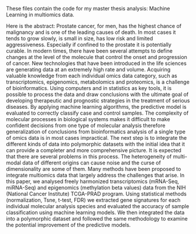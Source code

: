 These files contain the code for my master thesis analysis: Machine Learning in multiomics data.

Here is the abstract: 
Prostate cancer, for men, has the highest chance of malignancy and is one of the leading causes of death. 
In most cases it tends to grow slowly, is small in size, has low risk and limited aggressiveness. Especially 
if confined to the prostate it is potentially curable. In modern times, there have been several attempts to 
define changes at the level of the molecule that control the onset and progression of cancer.
New technologies that have been introduced in the life sciences are generating data at an extremely high rate and volume. 
Acquiring valuable knowledge from each individual omics data category, such as transcriptomics, epigenomics, 
metabolomics and proteomics, is a challenge of bioinformatics. Using computers and in statistics as key tools, 
it is possible to process the data and draw conclusions with the ultimate goal of developing therapeutic 
and prognostic strategies in the treatment of serious diseases. By applying machine learning algorithms, 
the predictive model is evaluated to correctly classify case and control samples. The complexity of molecular 
processes in biological systems makes it difficult to make confident decisions from one type of molecular analysis 
therefore generalization of conclusions from bioinformatics analysis of a single type of omics data is in most cases impractical.
The next step is to integrate the different kinds of data into polymorphic datasets with the initial idea that 
it can provide a completer and more comprehensive picture. It is expected that there are several problems in this process.
The heterogeneity of multi-modal data of different origins can cause noise and the curse of dimensionality are some of them.
Many methods have been proposed to integrate multiomics data that largely address the challenges that arise. In this paper, 
we analysed freely harmonized transcriptomics (mRNA-Seq, miRNA-Seq) and epigenomics (methylation beta values) data from the 
NIH (National Cancer Institute) TCGA-PRAD program. Using statistical methods (normalization, Tsne, t-test, FDR) we extracted 
gene signatures for each individual molecular analysis species and evaluated the accuracy of sample classification 
using machine learning models. We then integrated the data into a polymorphic dataset and followed the same methodology to 
examine the potential improvement of the predictive models.


